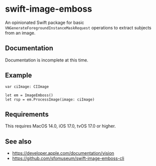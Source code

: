 # swift-image-emboss

An opinionated Swift package for basic `VNGenerateForegroundInstanceMaskRequest` operations to extract subjects from an image.

## Documentation

Documentation is incomplete at this time.

## Example

```
var ciImage: CIImage

let em = ImageEmboss()
let rsp = em.ProcessImage(image: ciImage)
```

## Requirements

This requires MacOS 14.0, iOS 17.0, tvOS 17.0 or higher.

## See also

* https://developer.apple.com/documentation/vision
* https://github.com/sfomuseum/swift-image-emboss-cli
